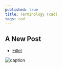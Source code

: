 ```yaml
---
published: true
title: Terminology (cad)
tags: cad
---
```

## A New Post

- [Fillet](https://cad.onshape.com/help/Content/fillet.htm?tocpath=Part%20Studios%7CFeature%20Tools%7C_____7)

![caption](https://cad.onshape.com/help/Content/Resources/Images/icons/fillet-feature-iconLG.png) 



